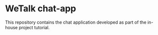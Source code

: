 # WeTalk chat-app
This repository contains the chat application developed as part of the in-house project tutorial.
